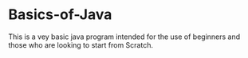 # Basics-of-Java
This is a vey basic java program intended for the use of beginners and those who are looking to start from Scratch.
